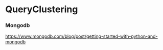 # QueryClustering


### Mongodb 
https://www.mongodb.com/blog/post/getting-started-with-python-and-mongodb
